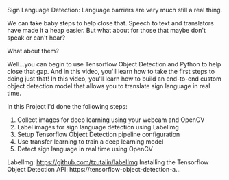 Sign Language Detection: Language barriers are very much still a real thing.

We can take baby steps to help close that.
Speech to text and translators have made it a heap easier.
But what about for those that maybe don't speak or can't hear? 

What about them? 

Well...you can begin to use Tensorflow Object Detection and Python to help close that gap. And in this video, you'll learn how to take the first steps to doing just that! In this video, you'll learn how to build an end-to-end custom object detection model that allows you to translate sign language in real time. 

In this Project I'd done the following steps:
1. Collect images for deep learning using your webcam and OpenCV
2. Label images for sign language detection using LabelImg
3. Setup Tensorflow Object Detection pipeline configuration
4. Use transfer learning to train a deep learning model
5. Detect sign language in real time using OpenCV

LabelImg: https://github.com/tzutalin/labelImg
Installing the Tensorflow Object Detection API: https://tensorflow-object-detection-a...